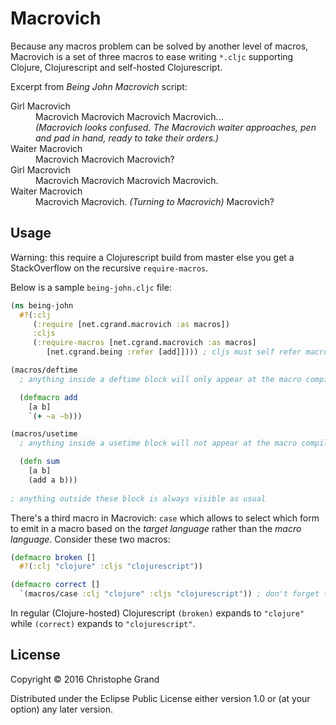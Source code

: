 # Macrovich

Because any macros problem can be solved by another level of macros, Macrovich is a set of three macros to ease writing `*.cljc` supporting Clojure, Clojurescript and self-hosted Clojurescript.

Excerpt from *Being John Macrovich* script:
<dl>
<dt>Girl Macrovich
<dd>Macrovich Macrovich Macrovich Macrovich...
<dd><i>(Macrovich looks confused. The Macrovich waiter approaches, pen and pad in hand, ready to take their orders.)</i>
<dt>Waiter Macrovich
<dd>Macrovich Macrovich Macrovich?
<dt>Girl Macrovich
<dd>Macrovich Macrovich Macrovich Macrovich.
<dt>Waiter Macrovich
<dd>Macrovich Macrovich. <i>(Turning to Macrovich)</i> Macrovich?
</dl>

## Usage

Warning: this require a Clojurescript build from master else you get a StackOverflow on the recursive `require-macros`.

Below is a sample `being-john.cljc` file:

```clj
(ns being-john
  #?(:clj
     (:require [net.cgrand.macrovich :as macros])
     :cljs
     (:require-macros [net.cgrand.macrovich :as macros]
        [net.cgrand.being :refer [add]]))) ; cljs must self refer macros

(macros/deftime
  ; anything inside a deftime block will only appear at the macro compilation stage.

  (defmacro add
    [a b]
    `(+ ~a ~b)))

(macros/usetime
  ; anything inside a usetime block will not appear at the macro compilation stage.

  (defn sum
    [a b]
    (add a b)))
    
; anything outside these block is always visible as usual
```

There's a third macro in Macrovich: `case` which allows to select which form to emit in a macro based on the *target language* rather than the *macro language*. Consider these two macros:

```clj
(defmacro broken []
  #?(:clj "clojure" :cljs "clojurescript"))

(defmacro correct []
  `(macros/case :clj "clojure" :cljs "clojurescript")) ; don't forget the quote!
```

In regular (Clojure-hosted) Clojurescript `(broken)` expands to `"clojure"` while `(correct)` expands to `"clojurescript"`.

## License

Copyright © 2016 Christophe Grand

Distributed under the Eclipse Public License either version 1.0 or (at your option) any later version.
